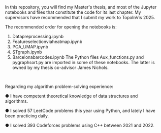 In this repository, you will find my Master's thesis, and most of the Jupyter notebooks and files that constitute the code for its last chapter. My supervisors have recommended that I submit my work to TopoInVis 2025.


The recommended order for opening the notebooks is:
1. Datapreprocessing.ipynb
2. Featureselectionviaheatmap.ipynb 
3. PCA_UMAP.ipynb
4. STgraph.ipynb
5. Barcelonabarcodes.ipynb
The Python files Aux_functions.py and pygraphsort.py are imported in some of these notebooks. The latter is owned by my thesis co-advisor James Nichols.
<br>

Regarding my algorithm problem-solving experience:

● I have competent theoretical knowledge of data structures and algorithms.

● I solved 57 LeetCode problems this year using Python, and lately I have been practicing daily.

● I solved 393 Codeforces problems using C++ between 2021 and 2022.
